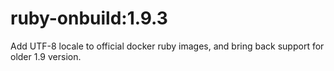 # ruby-onbuild:1.9.3

Add UTF-8 locale to official docker ruby images, and bring back support for older 1.9 version.
